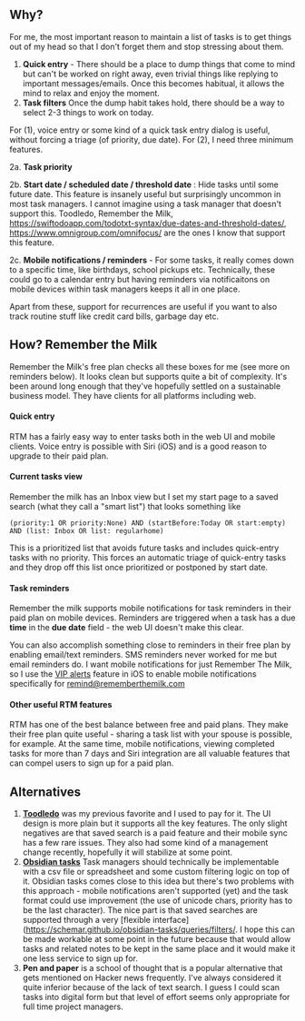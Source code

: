 
## Why?

For me, the most important reason to maintain a list of tasks is to get things out of my head so that I don't forget them and stop stressing about them.

1. **Quick entry** - There should be a place to dump things that come to mind but can't be worked on right away, even trivial things like replying to important messages/emails. Once this becomes habitual, it allows the mind to relax and enjoy the moment.
2. **Task filters** Once the dump habit takes hold, there should be a way to select 2-3 things to work on today.

For (1), voice entry or some kind of a quick task entry dialog is useful, without forcing a triage (of priority, due date).
For (2), I need three minimum features.

2a. **Task priority**

2b. **Start date / scheduled date / threshold date** : Hide tasks until some future date. This feature is insanely useful but surprisingly uncommon in most task managers. I cannot imagine using a task manager that doesn't support this. Toodledo, Remember the Milk, https://swiftodoapp.com/todotxt-syntax/due-dates-and-threshold-dates/, https://www.omnigroup.com/omnifocus/ are the ones I know that support this feature.

2c. **Mobile notifications / reminders** - For some tasks, it really comes down to a specific time, like birthdays, school pickups etc. Technically, these could go to a calendar entry but having reminders via notificaitons on mobile devices within task managers keeps it all in one place.

Apart from these, support for recurrences are useful if you want to also track routine stuff like credit card bills, garbage day etc.

## How? Remember the Milk
Remember the Milk's free plan checks all these boxes for me (see more on reminders below). It looks clean but supports quite a bit of complexity. It's been around long enough that they've hopefully settled on a sustainable business model. They have clients for all platforms including web.

#### Quick entry
RTM has a fairly easy way to enter tasks both in the web UI and mobile clients. Voice entry is possible with Siri (iOS) and is a good reason to upgrade to their paid plan.

#### Current tasks view
Remember the milk has an Inbox view but I set my start page to a saved search (what they call a "smart list") that looks something like

```(priority:1 OR priority:None) AND (startBefore:Today OR start:empty) AND (list: Inbox OR list: regularhome)```

This is a prioritized list that avoids future tasks and includes quick-entry tasks with no priority. This forces an automatic triage of quick-entry tasks and they drop off this list once prioritized or postponed by start date.

#### Task reminders
Remember the milk supports mobile notifications for task reminders in their paid plan on mobile devices. Reminders are triggered when a task has a due **time** in the **due date** field - the web UI doesn't make this clear.

You can also accomplish something close to reminders in their free plan by enabling email/text reminders. SMS reminders never worked for me but email reminders do. I want mobile notifications for just Remember The Milk, so I use the [VIP alerts](https://support.apple.com/en-al/HT207213#vip) feature in iOS to enable mobile notifications specifically for remind@rememberthemilk.com  

#### Other useful RTM features

RTM has one of the best balance between free and paid plans. They make their free plan quite useful - sharing a task list with your spouse is possible, for example. At the same time, mobile notifications, viewing completed tasks for more than 7 days and Siri integration are all valuable features that can compel users to sign up for a paid plan.

## Alternatives

1. **[Toodledo](https://www.toodledo.com)** was my previous favorite and I used to pay for it. The UI design is more plain but it supports all the key features. The only slight negatives are that saved search is a paid feature and their mobile sync has a few rare issues. They also had some kind of a management change recently, hopefully it will stabilize at some point.
2. **[Obsidian tasks](https://schemar.github.io/obsidian-tasks/)** Task managers should technically be implementable with a csv file or spreadsheet and some custom filtering logic on top of it. Obsidian tasks comes close to this idea but there's two problems with this approach - mobile notifications aren't supported (yet) and the task format could use improvement (the use of unicode chars, priority has to be the last character). The nice part is that saved searches are supported through a very [flexible interface](https://schemar.github.io/obsidian-tasks/queries/filters/. I hope this can be made workable at some point in the future because that would allow tasks and related notes to be kept in the same place and it would make it one less service to sign up for.
3. **Pen and paper** is a school of thought that is a popular alternative that gets mentioned on Hacker news frequently. I've always considered it quite inferior because of the lack of text search. I guess I could scan tasks into digital form but that level of effort seems only appropriate for full time project managers.



